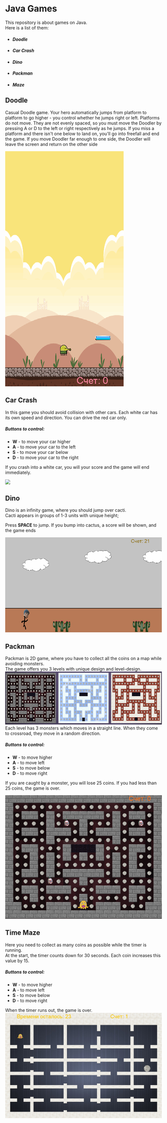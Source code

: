# **Java Games**
 
This repository is about games on Java.<br>
Here is a list of them:
- #### *Doodle*
- #### *Car Crash*
- #### *Dino*
- #### *Packman*
- #### *Maze*

## Doodle<br>
Casual Doodle game. 
Your hero automatically jumps from platform to platform 
to go higher - you control whether he jumps right or left. 
Platforms do not move. They are not evenly spaced, 
so you must move the Doodler by pressing A or D to the left or right respectively
as he jumps. If you miss a platform and there isn't one below to land on, you'll go into freefall 
and end the game. If you move Doodler far enough to one side,
the Doodler will leave the screen and return on the other side

![](Doodle.gif) 

## Car Crash<br>
In this game you should avoid collision with other cars. Each white car has its own speed and direction.
You can drive the red car only. <br>
##### Buttons to control:
- **W** - to move your car higher
- **A** - to move your car to the left
- **S** - to move your car below
- **D** - to move your car to the right

If you crash into a white car, you will your score and the game will end immediately.

![](CarCrash.gif)

## Dino<br>
Dino is an infinity game, where you should jump over cacti. <br>
Cacti appears in groups of 1-3 units with unique height;

Press **SPACE** to jump. If you bump into cactus, a score will be shown, and the game ends

![](Dino.gif)

## Packman<br>
Packman is 2D game, where you have to collect all the coins on a map while avoiding monsters.<br>
The game offers you 3 levels with unique design and level-design.
![](xtahrSn8wa8.jpg)
Each level has 3 monsters which moves in a straight line. When they come to crossroad,
they move in a random direction. 
##### Buttons to control:
- **W** - to move higher
- **A** - to move left
- **S** - to move below
- **D** - to move right

If you are caught by a monster, you will lose 25 coins. If you had less than 25 coins, the game is over.

![](packman.gif)

## Time Maze<br>
Here you need to collect as many coins as possible while the timer is running.<br>
At the start, the timer counts down for 30 seconds. Each coin increases this value by 15.

##### Buttons to control:
- **W** - to move higher
- **A** - to move left
- **S** - to move below
- **D** - to move right

When the timer runs out, the game is over.
![](-G7ikE5yiKc.jpg)

